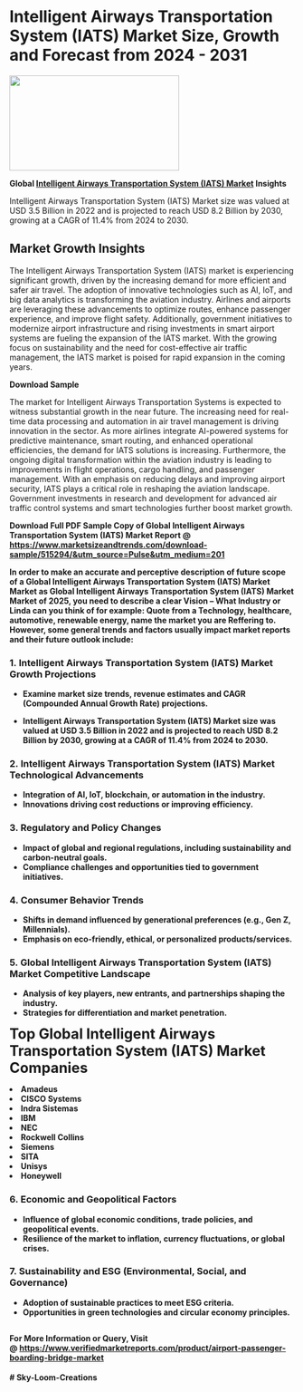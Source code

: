 <H1>Intelligent Airways Transportation System (IATS) Market Size, Growth and Forecast from 2024 - 2031</H1><img class="aligncenter size-medium wp-image-584254" src="https://thirdeyenews.in/wp-content/uploads/2024/09/Global-Market-Research-300x168.jpeg" alt="" width="300" height="168" /><p><strong>Global&nbsp;<a href="https://www.marketsizeandtrends.com/download-sample/515294/&amp;utm_source=Pulse&amp;utm_medium=201">Intelligent Airways Transportation System (IATS) Market</a> Insights</strong></p><p>Intelligent Airways Transportation System (IATS) Market size was valued at USD 3.5 Billion in 2022 and is projected to reach USD 8.2 Billion by 2030, growing at a CAGR of 11.4% from 2024 to 2030.</p><p><h2>Market Growth Insights</h2> <p>The Intelligent Airways Transportation System (IATS) market is experiencing significant growth, driven by the increasing demand for more efficient and safer air travel. The adoption of innovative technologies such as AI, IoT, and big data analytics is transforming the aviation industry. Airlines and airports are leveraging these advancements to optimize routes, enhance passenger experience, and improve flight safety. Additionally, government initiatives to modernize airport infrastructure and rising investments in smart airport systems are fueling the expansion of the IATS market. With the growing focus on sustainability and the need for cost-effective air traffic management, the IATS market is poised for rapid expansion in the coming years.</p> <p><strong>Download Sample</strong></p> <p>The market for Intelligent Airways Transportation Systems is expected to witness substantial growth in the near future. The increasing need for real-time data processing and automation in air travel management is driving innovation in the sector. As more airlines integrate AI-powered systems for predictive maintenance, smart routing, and enhanced operational efficiencies, the demand for IATS solutions is increasing. Furthermore, the ongoing digital transformation within the aviation industry is leading to improvements in flight operations, cargo handling, and passenger management. With an emphasis on reducing delays and improving airport security, IATS plays a critical role in reshaping the aviation landscape. Government investments in research and development for advanced air traffic control systems and smart technologies further boost market growth. <p><strong></p><p><span class=""><strong>Download Full PDF Sample Copy of Global Intelligent Airways Transportation System (IATS) Market Report</strong> @ <a href="https://www.marketsizeandtrends.com/download-sample/515294/&amp;utm_source=Pulse&amp;utm_medium=201" target="_blank">https://www.marketsizeandtrends.com/download-sample/515294/&amp;utm_source=Pulse&amp;utm_medium=201</a></span></p><p>In order to make an accurate and perceptive description of future scope of a Global&nbsp;Intelligent Airways Transportation System (IATS) Market Market as Global&nbsp;Intelligent Airways Transportation System (IATS) Market Market of 2025, you need to describe a clear Vision &ndash; What Industry or Linda can you think of for example: Quote from a Technology, healthcare, automotive, renewable energy, name the market you are Reffering to. However, some general trends and factors usually impact market reports and their future outlook include:</p><h3>1.&nbsp;<strong>Intelligent Airways Transportation System (IATS) Market Growth Projections</strong></h3><ul><li>Examine market size trends, revenue estimates and CAGR (Compounded Annual Growth Rate) projections.</li><li><p>Intelligent Airways Transportation System (IATS) Market size was valued at USD 3.5 Billion in 2022 and is projected to reach USD 8.2 Billion by 2030, growing at a CAGR of 11.4% from 2024 to 2030.</p></li></ul><h3>2.&nbsp;<strong>Intelligent Airways Transportation System (IATS) Market Technological Advancements</strong></h3><ul><li>Integration of AI, IoT, blockchain, or automation in the industry.</li><li>Innovations driving cost reductions or improving efficiency.</li></ul><h3>3.&nbsp;<strong>Regulatory and Policy Changes</strong></h3><ul><li>Impact of global and regional regulations, including sustainability and carbon-neutral goals.</li><li>Compliance challenges and opportunities tied to government initiatives.</li></ul><h3>4.&nbsp;<strong>Consumer Behavior Trends</strong></h3><ul><li>Shifts in demand influenced by generational preferences (e.g., Gen Z, Millennials).</li><li>Emphasis on eco-friendly, ethical, or personalized products/services.</li></ul><h3>5.&nbsp;<strong>Global Intelligent Airways Transportation System (IATS) Market Competitive Landscape</strong></h3><ul><li>Analysis of key players, new entrants, and partnerships shaping the industry.</li><li>Strategies for differentiation and market penetration.</li></ul><p data-pm-slice="1 1 []"><span style="color: inherit; font-family: inherit; font-size: 25px;">Top Global Intelligent Airways Transportation System (IATS) Market Companies</span></p><div class="" data-test-id=""><p><li>Amadeus</li><li> CISCO Systems</li><li> Indra Sistemas</li><li> IBM</li><li> NEC</li><li> Rockwell Collins</li><li> Siemens</li><li> SITA</li><li> Unisys</li><li> Honeywell</li></p></div><h3>6.&nbsp;<strong>Economic and Geopolitical Factors</strong></h3><ul><li>Influence of global economic conditions, trade policies, and geopolitical events.</li><li>Resilience of the market to inflation, currency fluctuations, or global crises.</li></ul><h3>7.&nbsp;<strong>Sustainability and ESG (Environmental, Social, and Governance)</strong></h3><ul><li>Adoption of sustainable practices to meet ESG criteria.</li><li>Opportunities in green technologies and circular economy principles.</li></ul><h2><strong style="font-size: 14px;">For More Information or Query, Visit @&nbsp;</strong><a style="background-color: #ffffff; font-size: 14px;" href="https://www.marketsizeandtrends.com/report/intelligent-airways-transportation-system-iats-market/" target="_blank">https://www.verifiedmarketreports.com/product/airport-passenger-boarding-bridge-market</a></h2># Sky-Loom-Creations
